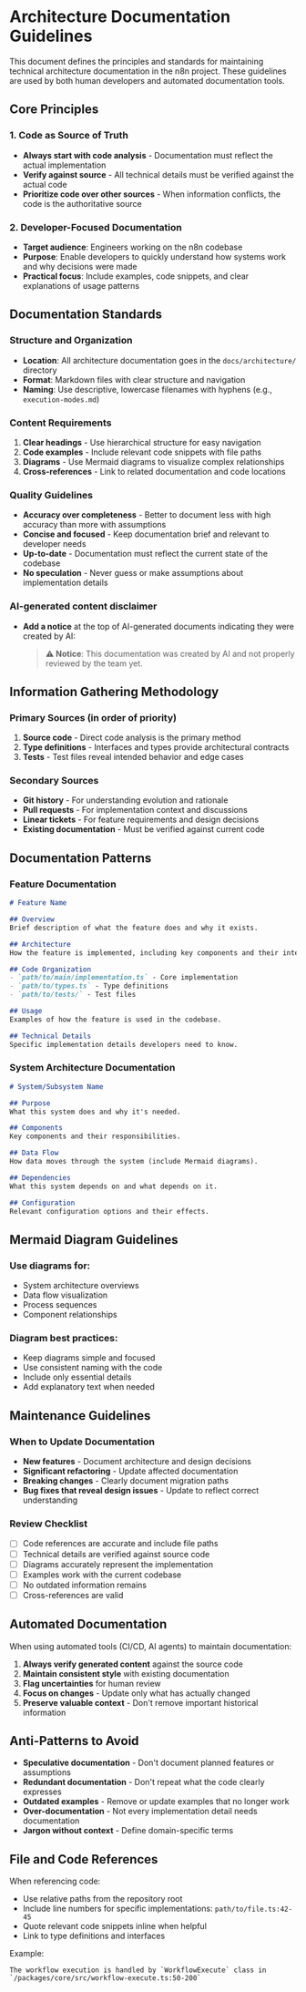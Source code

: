 # Architecture Documentation Guidelines

This document defines the principles and standards for maintaining technical architecture documentation in the n8n project. These guidelines are used by both human developers and automated documentation tools.

## Core Principles

### 1. Code as Source of Truth
- **Always start with code analysis** - Documentation must reflect the actual implementation
- **Verify against source** - All technical details must be verified against the actual code
- **Prioritize code over other sources** - When information conflicts, the code is the authoritative source

### 2. Developer-Focused Documentation
- **Target audience**: Engineers working on the n8n codebase
- **Purpose**: Enable developers to quickly understand how systems work and why decisions were made
- **Practical focus**: Include examples, code snippets, and clear explanations of usage patterns

## Documentation Standards

### Structure and Organization
- **Location**: All architecture documentation goes in the `docs/architecture/` directory
- **Format**: Markdown files with clear structure and navigation
- **Naming**: Use descriptive, lowercase filenames with hyphens (e.g., `execution-modes.md`)

### Content Requirements
1. **Clear headings** - Use hierarchical structure for easy navigation
2. **Code examples** - Include relevant code snippets with file paths
3. **Diagrams** - Use Mermaid diagrams to visualize complex relationships
4. **Cross-references** - Link to related documentation and code locations

### Quality Guidelines
- **Accuracy over completeness** - Better to document less with high accuracy than more with assumptions
- **Concise and focused** - Keep documentation brief and relevant to developer needs
- **Up-to-date** - Documentation must reflect the current state of the codebase
- **No speculation** - Never guess or make assumptions about implementation details

### AI-generated content disclaimer
- **Add a notice** at the top of AI-generated documents indicating they were created by AI:
	> **⚠️ Notice**: This documentation was created by AI and not properly reviewed by the team yet.

## Information Gathering Methodology

### Primary Sources (in order of priority)
1. **Source code** - Direct code analysis is the primary method
2. **Type definitions** - Interfaces and types provide architectural contracts
3. **Tests** - Test files reveal intended behavior and edge cases

### Secondary Sources
- **Git history** - For understanding evolution and rationale
- **Pull requests** - For implementation context and discussions
- **Linear tickets** - For feature requirements and design decisions
- **Existing documentation** - Must be verified against current code

## Documentation Patterns

### Feature Documentation
```markdown
# Feature Name

## Overview
Brief description of what the feature does and why it exists.

## Architecture
How the feature is implemented, including key components and their interactions.

## Code Organization
- `path/to/main/implementation.ts` - Core implementation
- `path/to/types.ts` - Type definitions
- `path/to/tests/` - Test files

## Usage
Examples of how the feature is used in the codebase.

## Technical Details
Specific implementation details developers need to know.
```

### System Architecture Documentation
```markdown
# System/Subsystem Name

## Purpose
What this system does and why it's needed.

## Components
Key components and their responsibilities.

## Data Flow
How data moves through the system (include Mermaid diagrams).

## Dependencies
What this system depends on and what depends on it.

## Configuration
Relevant configuration options and their effects.
```

## Mermaid Diagram Guidelines

### Use diagrams for:
- System architecture overviews
- Data flow visualization
- Process sequences
- Component relationships

### Diagram best practices:
- Keep diagrams simple and focused
- Use consistent naming with the code
- Include only essential details
- Add explanatory text when needed

## Maintenance Guidelines

### When to Update Documentation
- **New features** - Document architecture and design decisions
- **Significant refactoring** - Update affected documentation
- **Breaking changes** - Clearly document migration paths
- **Bug fixes that reveal design issues** - Update to reflect correct understanding

### Review Checklist
- [ ] Code references are accurate and include file paths
- [ ] Technical details are verified against source code
- [ ] Diagrams accurately represent the implementation
- [ ] Examples work with the current codebase
- [ ] No outdated information remains
- [ ] Cross-references are valid

## Automated Documentation

When using automated tools (CI/CD, AI agents) to maintain documentation:

1. **Always verify generated content** against the source code
2. **Maintain consistent style** with existing documentation
3. **Flag uncertainties** for human review
4. **Focus on changes** - Update only what has actually changed
5. **Preserve valuable context** - Don't remove important historical information

## Anti-Patterns to Avoid

- **Speculative documentation** - Don't document planned features or assumptions
- **Redundant documentation** - Don't repeat what the code clearly expresses
- **Outdated examples** - Remove or update examples that no longer work
- **Over-documentation** - Not every implementation detail needs documentation
- **Jargon without context** - Define domain-specific terms

## File and Code References

When referencing code:
- Use relative paths from the repository root
- Include line numbers for specific implementations: `path/to/file.ts:42-45`
- Quote relevant code snippets inline when helpful
- Link to type definitions and interfaces

Example:
```
The workflow execution is handled by `WorkflowExecute` class in `/packages/core/src/workflow-execute.ts:50-200`
```
